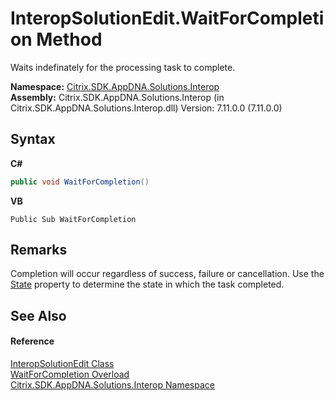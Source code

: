 # InteropSolutionEdit.WaitForCompletion Method 
 

Waits indefinately for the processing task to complete.

**Namespace:**&nbsp;<a href="9b022d31-dfbd-e494-2a35-12a59446d9d6">Citrix.SDK.AppDNA.Solutions.Interop</a><br />**Assembly:**&nbsp;Citrix.SDK.AppDNA.Solutions.Interop (in Citrix.SDK.AppDNA.Solutions.Interop.dll) Version: 7.11.0.0 (7.11.0.0)

## Syntax

**C#**
```csharp
public void WaitForCompletion()
```

**VB**
```vbnet
Public Sub WaitForCompletion
```


## Remarks
Completion will occur regardless of success, failure or cancellation. Use the <a href="d6bc0935-1d2a-9401-fa6e-bfa6d9e1a4de">State</a> property to determine the state in which the task completed.

## See Also


#### Reference
<a href="b6aa79af-e01c-1c33-777f-b61793784731">InteropSolutionEdit Class</a><br /><a href="7ce0411d-7c4d-fab9-75a4-8050b9c2baf7">WaitForCompletion Overload</a><br /><a href="9b022d31-dfbd-e494-2a35-12a59446d9d6">Citrix.SDK.AppDNA.Solutions.Interop Namespace</a><br />